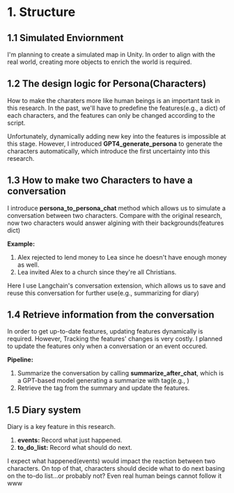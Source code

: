 # **1. Structure**  
## **1.1 Simulated Enviornment**  
I'm planning to create a simulated map in Unity. In order to align with the real world, creating more objects to enrich the world is required.  
## **1.2 The design logic for Persona(Characters)**  
How to make the charaters more like human beings is an important task in this research. In the past, we'll have to predefine the features(e.g., a dict) of each characters, and the features
can only be changed according to the script.  

Unfortunately, dynamically adding new key into the features is impossible at this stage. However, I introduced  **GPT4_generate_persona** to 
generate the characters automatically, which introduce the first uncertainty into this research.  
## **1.3 How to make two Characters to have a conversation**
I introduce **persona_to_persona_chat** method which allows us to simulate a conversation between two characters. Compare with the original research, now two characters would answer algining
with their backgrounds(features dict)  

**Example:**  
1. Alex rejected to lend money to Lea since he doesn't have enough money as well.
2. Lea invited Alex to a church  since they're all Christians.

Here I use Langchain's conversation extension, which allows us to save and reuse this conversation for further use(e.g., summarizing for diary)

## **1.4 Retrieve information from the conversation**  
In order to get up-to-date features, updating features dynamically is required. However, Tracking the features' changes is very costly. I planned to update the features only when a conversation
or an event occured.  

**Pipeline:**  
1. Summarize the conversation by calling **summarize_after_chat**, which is a GPT-based model generating a summarize with tag(e.g., <wealthAfter></wealthAfter>)
2. Retrieve the tag from the summary and update the features.

## **1.5 Diary system**  
Diary is a key feature in this research. 
1. **events:** Record what just happened.
2. **to_do_list:** Record what should do next.

I expect what happened(events) would impact the reaction between two characters. On top of that, characters should decide what to do next basing
on the to-do list...or probably not? Even real human beings cannot follow it www 


